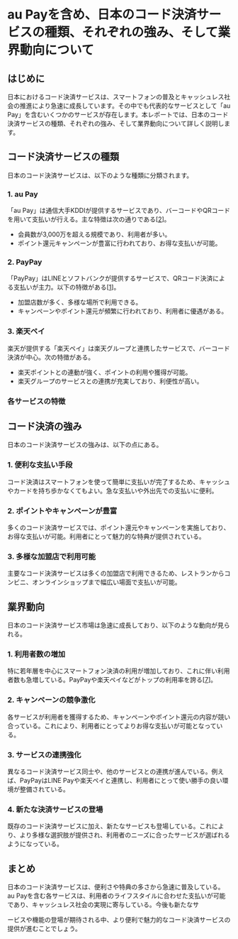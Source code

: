 # au Payを含め、日本のコード決済サービスの種類、それぞれの強み、そして業界動向について

## はじめに
日本におけるコード決済サービスは、スマートフォンの普及とキャッシュレス社会の推進により急速に成長しています。その中でも代表的なサービスとして「au Pay」を含むいくつかのサービスが存在します。本レポートでは、日本のコード決済サービスの種類、それぞれの強み、そして業界動向について詳しく説明します。

## コード決済サービスの種類
日本のコード決済サービスは、以下のような種類に分類されます。

### 1. au Pay
「au Pay」は通信大手KDDIが提供するサービスであり、バーコードやQRコードを用いて支払いが行える。主な特徴は次の通りである[[2](https://media.aupay.wallet.auone.jp/articles/794)]。
- 会員数が3,000万を超える規模であり、利用者が多い。
- ポイント還元キャンペーンが豊富に行われており、お得な支払いが可能。

### 2. PayPay
「PayPay」はLINEとソフトバンクが提供するサービスで、QRコード決済による支払いが主力。以下の特徴がある[[1](https://media.aupay.wallet.auone.jp/articles/486)]。
- 加盟店数が多く、多様な場所で利用できる。
- キャンペーンやポイント還元が頻繁に行われており、利用者に優遇がある。

### 3. 楽天ペイ
楽天が提供する「楽天ペイ」は楽天グループと連携したサービスで、バーコード決済が中心。次の特徴がある。
- 楽天ポイントとの連動が強く、ポイントの利用や獲得が可能。
- 楽天グループのサービスとの連携が充実しており、利便性が高い。

### 各サービスの特徴


## コード決済の強み
日本のコード決済サービスの強みは、以下の点にある。

### 1. 便利な支払い手段
コード決済はスマートフォンを使って簡単に支払いが完了するため、キャッシュやカードを持ち歩かなくてもよい。急な支払いや外出先での支払いに便利。

### 2. ポイントやキャンペーンが豊富
多くのコード決済サービスでは、ポイント還元やキャンペーンを実施しており、お得な支払いが可能。利用者にとって魅力的な特典が提供されている。

### 3. 多様な加盟店で利用可能
主要なコード決済サービスは多くの加盟店で利用できるため、レストランからコンビニ、オンラインショップまで幅広い場面で支払いが可能。

## 業界動向
日本のコード決済サービス市場は急速に成長しており、以下のような動向が見られる。

### 1. 利用者数の増加
特に若年層を中心にスマートフォン決済の利用が増加しており、これに伴い利用者数も急増している。PayPayや楽天ペイなどがトップの利用率を誇る[[7](https://netshop.impress.co.jp/node/10671)]。

### 2. キャンペーンの競争激化
各サービスが利用者を獲得するため、キャンペーンやポイント還元の内容が競い合っている。これにより、利用者にとってよりお得な支払いが可能となっている。

### 3. サービスの連携強化
異なるコード決済サービス同士や、他のサービスとの連携が進んでいる。例えば、PayPayはLINE Payや楽天ペイと連携し、利用者にとって使い勝手の良い環境が整備されている。

### 4. 新たな決済サービスの登場
既存のコード決済サービスに加え、新たなサービスも登場している。これにより、より多様な選択肢が提供され、利用者のニーズに合ったサービスが選ばれるようになっている。

## まとめ
日本のコード決済サービスは、便利さや特典の多さから急速に普及している。au Payを含む各サービスは、利用者のライフスタイルに合わせた支払いが可能であり、キャッシュレス社会の実現に寄与している。今後も新たなサ

ービスや機能の登場が期待される中、より便利で魅力的なコード決済サービスの提供が進むことでしょう。


